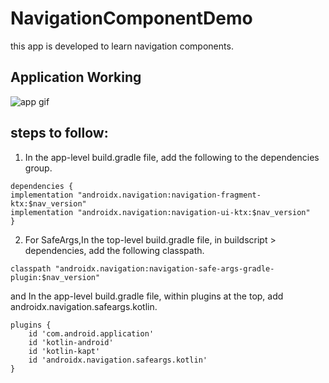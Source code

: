 # NavigationComponentDemo

this app is developed to learn navigation components.

## Application Working
![app gif](https://user-images.githubusercontent.com/69664213/145993071-83b2d237-cf09-49bc-a0e4-77ee459a62ca.gif)

## steps to follow:

1. In the app-level build.gradle file, add the following to the dependencies group.

```
dependencies {
implementation "androidx.navigation:navigation-fragment-ktx:$nav_version"
implementation "androidx.navigation:navigation-ui-ktx:$nav_version"
}
```
2. For SafeArgs,In the top-level build.gradle file, in buildscript > dependencies, add the following classpath.

```
classpath "androidx.navigation:navigation-safe-args-gradle-plugin:$nav_version"
```
and
In the app-level build.gradle file, within plugins at the top, add androidx.navigation.safeargs.kotlin.
```
plugins {
    id 'com.android.application'
    id 'kotlin-android'
    id 'kotlin-kapt'
    id 'androidx.navigation.safeargs.kotlin'
}
```
